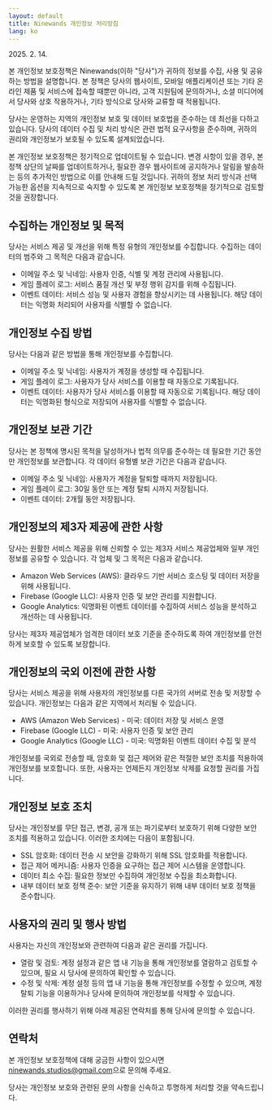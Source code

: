 ```yaml
---
layout: default
title: Ninewands 개인정보 처리방침
lang: ko
---
```


2025\. 2. 14.

본 개인정보 보호정책은 Ninewands(이하 "당사")가 귀하의 정보를 수집, 사용 및 공유하는 방법을 설명합니다. 본 정책은 당사의 웹사이트, 모바일 애플리케이션 또는 기타 온라인 제품 및 서비스에 접속할 때뿐만 아니라, 고객 지원팀에 문의하거나, 소셜 미디어에서 당사와 상호 작용하거나, 기타 방식으로 당사와 교류할 때 적용됩니다.

당사는 운영하는 지역의 개인정보 보호 및 데이터 보호법을 준수하는 데 최선을 다하고 있습니다. 당사의 데이터 수집 및 처리 방식은 관련 법적 요구사항을 준수하며, 귀하의 권리와 개인정보가 보호될 수 있도록 설계되었습니다.

본 개인정보 보호정책은 정기적으로 업데이트될 수 있습니다. 변경 사항이 있을 경우, 본 정책 상단의 날짜를 업데이트하거나, 필요한 경우 웹사이트에 공지하거나 알림을 발송하는 등의 추가적인 방법으로 이를 안내해 드릴 것입니다. 귀하의 정보 처리 방식과 선택 가능한 옵션을 지속적으로 숙지할 수 있도록 본 개인정보 보호정책을 정기적으로 검토할 것을 권장합니다.

## 수집하는 개인정보 및 목적

당사는 서비스 제공 및 개선을 위해 특정 유형의 개인정보를 수집합니다. 수집하는 데이터의 범주와 그 목적은 다음과 같습니다.

* 이메일 주소 및 닉네임: 사용자 인증, 식별 및 계정 관리에 사용됩니다.
* 게임 플레이 로그: 서비스 품질 개선 및 부정 행위 감지를 위해 수집됩니다.
* 이벤트 데이터: 서비스 성능 및 사용자 경험을 향상시키는 데 사용됩니다. 해당 데이터는 익명화 처리되어 사용자를 식별할 수 없습니다.

## 개인정보 수집 방법

당사는 다음과 같은 방법을 통해 개인정보를 수집합니다.

* 이메일 주소 및 닉네임: 사용자가 계정을 생성할 때 수집됩니다.
* 게임 플레이 로그: 사용자가 당사 서비스를 이용할 때 자동으로 기록됩니다.
* 이벤트 데이터: 사용자가 당사 서비스를 이용할 때 자동으로 기록됩니다. 해당 데이터는 익명화된 형식으로 저장되어 사용자를 식별할 수 없습니다.

## 개인정보 보관 기간

당사는 본 정책에 명시된 목적을 달성하거나 법적 의무를 준수하는 데 필요한 기간 동안만 개인정보를 보관합니다. 각 데이터 유형별 보관 기간은 다음과 같습니다.

* 이메일 주소 및 닉네임: 사용자가 계정을 탈퇴할 때까지 저장됩니다.
* 게임 플레이 로그: 30일 동안 또는 계정 탈퇴 시까지 저장됩니다.
* 이벤트 데이터: 2개월 동안 저장됩니다.

## 개인정보의 제3자 제공에 관한 사항

당사는 원활한 서비스 제공을 위해 신뢰할 수 있는 제3자 서비스 제공업체와 일부 개인정보를 공유할 수 있습니다. 각 업체 및 그 목적은 다음과 같습니다.

* Amazon Web Services (AWS): 클라우드 기반 서비스 호스팅 및 데이터 저장을 위해 사용됩니다.
* Firebase (Google LLC): 사용자 인증 및 보안 관리를 지원합니다.
* Google Analytics: 익명화된 이벤트 데이터를 수집하여 서비스 성능을 분석하고 개선하는 데 사용됩니다.

당사는 제3자 제공업체가 엄격한 데이터 보호 기준을 준수하도록 하여 개인정보를 안전하게 보호할 수 있도록 보장합니다.

## 개인정보의 국외 이전에 관한 사항

당사는 서비스 제공을 위해 사용자의 개인정보를 다른 국가의 서버로 전송 및 저장할 수 있습니다. 개인정보는 다음과 같은 지역에서 처리될 수 있습니다.

* AWS (Amazon Web Services) - 미국: 데이터 저장 및 서비스 운영
* Firebase (Google LLC) - 미국: 사용자 인증 및 보안 관리
* Google Analytics (Google LLC) - 미국: 익명화된 이벤트 데이터 수집 및 분석

개인정보를 국외로 전송할 때, 암호화 및 접근 제어와 같은 적절한 보안 조치를 적용하여 개인정보를 보호합니다. 또한, 사용자는 언제든지 개인정보 삭제를 요청할 권리를 가집니다.

## 개인정보 보호 조치

당사는 개인정보를 무단 접근, 변경, 공개 또는 파기로부터 보호하기 위해 다양한 보안 조치를 적용하고 있습니다. 이러한 조치에는 다음이 포함됩니다.

* SSL 암호화: 데이터 전송 시 보안을 강화하기 위해 SSL 암호화를 적용합니다.
* 접근 제어 메커니즘: 사용자 인증을 요구하는 접근 제어 시스템을 운영합니다.
* 데이터 최소 수집: 필요한 정보만 수집하여 개인정보 수집을 최소화합니다.
* 내부 데이터 보호 정책 준수: 보안 기준을 유지하기 위해 내부 데이터 보호 정책을 준수합니다.

## 사용자의 권리 및 행사 방법

사용자는 자신의 개인정보와 관련하여 다음과 같은 권리를 가집니다.

* 열람 및 검토: 계정 설정과 같은 앱 내 기능을 통해 개인정보를 열람하고 검토할 수 있으며, 필요 시 당사에 문의하여 확인할 수 있습니다.
* 수정 및 삭제: 계정 설정 등의 앱 내 기능을 통해 개인정보를 수정할 수 있으며, 계정 탈퇴 기능을 이용하거나 당사에 문의하여 개인정보를 삭제할 수 있습니다.

이러한 권리를 행사하기 위해 아래 제공된 연락처를 통해 당사에 문의할 수 있습니다.

## 연락처

본 개인정보 보호정책에 대해 궁금한 사항이 있으시면 [ninewands.studios@gmail.com](mailto:ninewands.studios@gmail.com)으로 문의해 주세요.

당사는 개인정보 보호와 관련된 문의 사항을 신속하고 투명하게 처리할 것을 약속드립니다.
